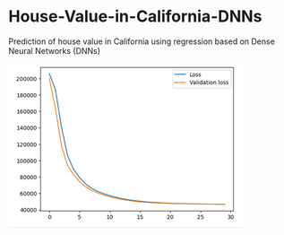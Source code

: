 # House-Value-in-California-DNNs
Prediction of house value in California using regression based on Dense Neural Networks (DNNs)

![regression](regression.png)
